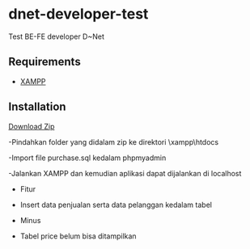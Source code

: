 # dnet-developer-test
Test BE-FE developer D~Net

## Requirements
- [XAMPP](https://www.apachefriends.org/download.html)

## Installation
[Download Zip](https://codeload.github.com/pandupatra/dnet-developer-test/zip/master)

-Pindahkan folder yang didalam zip ke direktori \xampp\htdocs

-Import file purchase.sql kedalam phpmyadmin

-Jalankan XAMPP dan kemudian aplikasi dapat dijalankan di localhost

* Fitur
- Insert data penjualan serta data pelanggan kedalam tabel

* Minus
- Tabel price belum bisa ditampilkan
